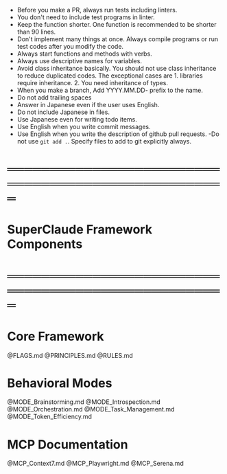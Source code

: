- Before you make a PR, always run tests including linters.
- You don't need to include test programs in linter.
- Keep the function shorter. One function is recommended to be shorter than 90 lines.
- Don't implement many things at once. Always compile programs or run test codes after you modify the code.
- Always start functions and methods with verbs.
- Always use descriptive names for variables.
- Avoid class inheritance basically. You should not use class inheritance to reduce duplicated codes. The exceptional cases are 1. libraries require inheritance. 2. You need inheritance of types.
- When you make a branch, Add YYYY.MM.DD- prefix to the name.
- Do not add trailing spaces
- Answer in Japanese even if the user uses English.
- Do not include Japanese in files.
- Use Japanese even for writing todo items.
- Use English when you write commit messages.
- Use English when you write the description of github pull requests.
 -Do not use `git add .`. Specify files to add to git explicitly always.

# ═══════════════════════════════════════════════════
# SuperClaude Framework Components
# ═══════════════════════════════════════════════════

# Core Framework
@FLAGS.md
@PRINCIPLES.md
@RULES.md

# Behavioral Modes
@MODE_Brainstorming.md
@MODE_Introspection.md
@MODE_Orchestration.md
@MODE_Task_Management.md
@MODE_Token_Efficiency.md

# MCP Documentation
@MCP_Context7.md
@MCP_Playwright.md
@MCP_Serena.md
